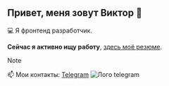 ## Привет, меня зовут Виктор 👋

💻 Я фронтенд разработчик.

**Сейчас я активно ищу работу**, [здесь моё резюме]().

> [!NOTE]
> 📫 Мои контакты:
> [Telegram](https://t.me/victor_us)
> ![Лого telegram](https://upload.wikimedia.org/wikipedia/commons/8/82/Telegram_logo.svg)
